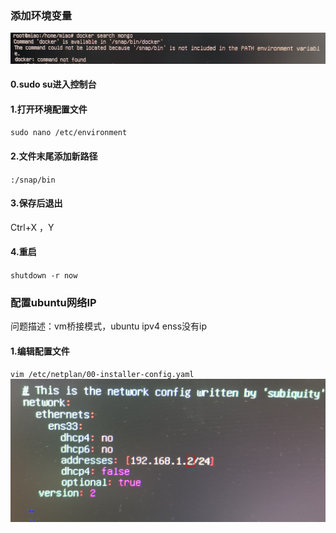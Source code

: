 ### 添加环境变量
![no environment path](../assets/Ubuntu/nopath.png)
#### 0.sudo su进入控制台
#### 1.打开环境配置文件
`sudo nano /etc/environment`
#### 2.文件末尾添加新路径
`:/snap/bin`
#### 3.保存后退出
Ctrl+X ，Y
#### 4.重启
`shutdown -r now`

### 配置ubuntu网络IP
问题描述：vm桥接模式，ubuntu ipv4 enss没有ip
#### 1.编辑配置文件
`vim /etc/netplan/00-installer-config.yaml`
![ipconfig](../assets/Ubuntu/ipconfig.png)
